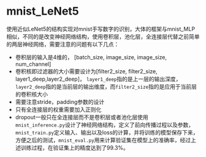 # mnist_LeNet5
使用近似LeNet5的结构实现对mnist手写数字的识别，大体的框架与mnist_MLP相似，不同的是改变神经网络结构，使用卷积层，池化层，全连接层代替之前简单的两层神经网络，需要注意的问题有以下几点：
- 卷积层的输入是4维的， [batch_size, image_size, image_size, num_channel]
- 卷积核即过滤器的大小需要设计为[filter2_size, filter2_size, layer1_deep,layer2_deep]， `layer1_deep`指的是上一层的输出深度，`layer2_deep`指的是当前层的输出维度，而`filter2_size`指的是应用于当前层的卷积核大小
- 需要注意stride，padding参数的设计
- 只有全连接层的权重需要加入正则化
- dropout一般只在全连接层而不是卷积层或者池化层使用</br>
`mnist_inference.py`设计了神经网络结构，定义了前向传播过程以及参数，`mnist_train.py`定义输入、输出以及loss的计算，并将训练的模型保存下来，方便之后的测试，`mnist_eval.py`用来计算验证集在模型上的准确率，经过上述训练过程，在验证集上的精度达到了99.3%。
